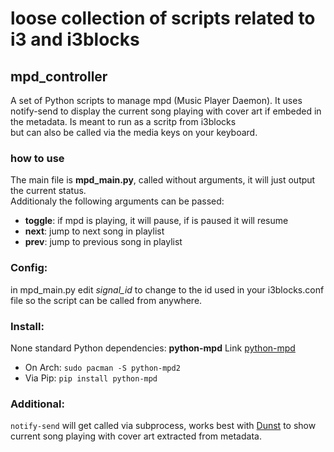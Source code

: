 # loose collection of scripts related to i3 and i3blocks

## mpd_controller 
A set of Python scripts to manage mpd (Music Player Daemon). It uses notify-send to display the current song playing with cover art if embeded in the metadata. Is meant to run as a scritp from i3blocks  
but can also be called via the media keys on your keyboard.

### how to use
The main file is **mpd_main.py**, called without arguments, it will just output the current status.  
Additionaly the following arguments can be passed:

* **toggle**: if mpd is playing, it will pause, if is paused it will resume
* **next**: jump to next song in playlist
* **prev**: jump to previous song in playlist

### Config:
in mpd_main.py edit *signal_id* to change to the id used in your i3blocks.conf file so the script can be called from anywhere.

### Install:
None standard Python dependencies:
**python-mpd** Link [python-mpd](https://pypi.org/project/python-mpd/)
* On Arch: `sudo pacman -S python-mpd2`
* Via Pip: `pip install python-mpd`

### Additional:
`notify-send` will get called via subprocess, works best with [Dunst](https://dunst-project.org/documentation/) to show current song playing with cover art extracted from metadata.
